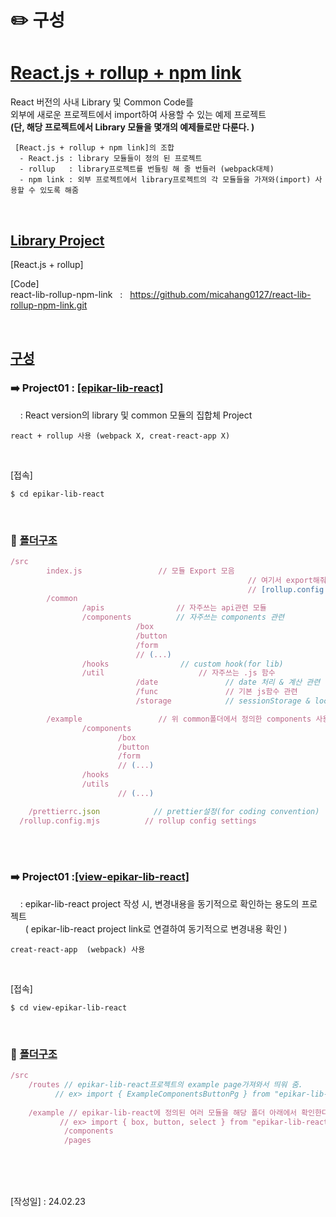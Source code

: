 # ✏️ 구성

# [React.js + rollup + npm link]()

React 버전의 사내 Library 및 Common Code를 <br/>
외부에 새로운 프로젝트에서 import하여 사용할 수 있는 예제 프로젝트 <br/>
<b>(단, 해당 프로젝트에서 Library 모듈을 몇개의 예제들로만 다룬다. )</b>

     [React.js + rollup + npm link]의 조합
      - React.js : library 모듈들이 정의 된 프로젝트
      - rollup   : library프로젝트를 번들링 해 줄 번들러 (webpack대체)
      - npm link : 외부 프로젝트에서 library프로젝트의 각 모듈들을 가져와(import) 사용할 수 있도록 해줌

<br/>


## [Library Project]()

[React.js + rollup]

[Code] <br/>
react-lib-rollup-npm-link &nbsp; : &nbsp; https://github.com/micahang0127/react-lib-rollup-npm-link.git

<br/>



## [구성]()


### ➡️ Project01 : [**[epikar-lib-react]**]()  <br/>
   &nbsp;&nbsp;&nbsp; : React version의 library 및 common 모듈의 집합체 Project 
   
    react + rollup 사용 (webpack X, creat-react-app X)

  <br/>
  
  [접속]

    $ cd epikar-lib-react   

<br/>

### 📂 [폴더구조]()
  

```jsx
/src
		index.js                 // 모듈 Export 모음
										   			 // 여기서 export해줘야 타프로젝트에서 import 가능
											   		 // [rollup.config.mjs]-input: "./src/index.js"
		/common
				/apis                // 자주쓰는 api관련 모듈
				/components          // 자주쓰는 components 관련                
							/box
							/button
							/form
							// (...)
				/hooks                // custom hook(for lib)
				/util                     // 자주쓰는 .js 함수
							/date               // date 처리 & 계산 관련
							/func               // 기본 js함수 관련
							/storage            // sessionStorage & localStorage 관련

		/example                 // 위 common폴더에서 정의한 components 사용예시
				/components
						/box
						/button
						/form
						// (...)
				/hooks
				/utils
						// (...)

	/prettierrc.json            // prettier설정(for coding convention)
  /rollup.config.mjs          // rollup config settings
```

<br/><br/>

### ➡️ Project01 :[**[view-epikar-lib-react]**]()  <br/>
  &nbsp;&nbsp;&nbsp; : epikar-lib-react project 작성 시, 변경내용을 동기적으로 확인하는 용도의 프로젝트  <br/>
  &nbsp;&nbsp;&nbsp;&nbsp;&nbsp; ( epikar-lib-react project link로 연결하여 동기적으로 변경내용 확인 )
     
    creat-react-app  (webpack) 사용

  <br/>
  
  [접속]

    $ cd view-epikar-lib-react

<br/>




### 📂 [폴더구조]()
  

```jsx
/src
	/routes // epikar-lib-react프로젝트의 example page가져와서 띄워 줌.
          // ex> import { ExampleComponentsButtonPg } from "epikar-lib-react";
	
	/example // epikar-lib-react에 정의된 여러 모듈을 해당 폴더 아래에서 확인한다. 
           // ex> import { box, button, select } from "epikar-lib-react";
			/components
			/pages
```



<br/><br/><br/>

[작성일] : 24.02.23
